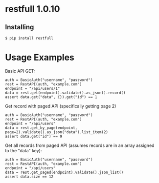 # restfull 1.0.10

## Installing
```
$ pip install restfull
```

# Usage Examples

Basic API GET:
```
auth = BasicAuth("username", "password")
rest = RestAPI(auth, "example.com")
endpoint = "/api/users/1"
data = rest.get(endpoint).validate().as_json().record()
assert data.get("data", {}).get("id") == 1
```

Get record with paged API (specifically getting page 2)
```
auth = BasicAuth("username", "password")
rest = RestAPI(auth, "example.com")
endpoint = "/api/users"
data = rest.get_by_page(endpoint, page=2).validate().as_json("data").list_item(2)
assert data.get("id") == 9
```

Get all records from paged API (assumes records are in an array assigned to the "data" key):
```
auth = BasicAuth("username", "password")
rest = RestAPI(auth, "example.com")
endpoint = "/api/users"
data = rest.get_paged(endpoint).validate().json_list()
assert data.size == 12
```
